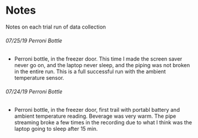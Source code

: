# Notes
Notes on each trial run of data collection

###### 07/25/19 Perroni Bottle
- Perroni bottle, in the freezer door.  This time I made the screen saver never go on, and the laptop never sleep, and the piping was not broken in the entire run.  This is a full successful run with the ambient temperature sensor.

###### 07/24/19 Perroni Bottle
- Perroni bottle, in the freezer door, first trail with portabl battery and ambient temperature reading.  Beverage was very warm.  The pipe streaming broke a few times in the recording due to what I think was the laptop going to sleep after 15 min.
